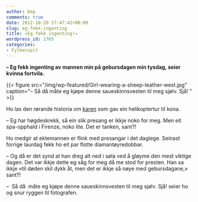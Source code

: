 ```yaml
---
author: bep
comments: true
date: 2012-10-20 17:47:42+00:00
slug: eg-fekk-ingenting
title: «Eg fekk ingenting!»
wordpress_id: 1765
categories:
- Fylkesspit
---
```


**– Eg fekk ingenting av mannen min på gebursdagen min tysdag, seier kvinna fortvila.**

{{< figure src="/img/wp-featured/Girl-wearing-a-sheep-leather-west.jpg" caption="–  Så då  måte eg kjøpe denne saueskinnsvesten til meg sjølv. Sjå! " >}}

<!--more-->

Ho las den rørande historia om [karen](http://nrk.no/nyheter/distrikt/nrk_sogn_og_fjordane/1.8363940) som gav ein helikoptertur til kona.

– Eg har høgdeskrekk, så ein slik presang er ikkje noko for meg. Men eit spa-opphald i Firenze, noko lite. Det er tanken, sant?!

Ho medgir at ektemannen er flink med presangar i det daglege. Seinast forrige laurdag fekk ho eit par flotte diamantøyredobbar.

– Og då er det synd at han dreg alt ned i søla ved å gløyme den mest viktige dagen. Det var ikkje dette eg såg for meg då me stod for presten. Han sa ikkje «til døden skil dykk åt, men det er ikkje så nøye med gebursdagane,» sant?!

–  Så då  måte eg kjøpe denne saueskinnsvesten til meg sjølv. Sjå! seier ho og snur ryggen til fotografen.
